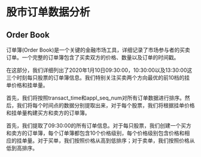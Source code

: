 # 股市订单数据分析

## Order Book

订单簿(Order Book)是一个关键的金融市场工具，详细记录了市场参与者的买卖订单。一个完整的订单簿包含了买卖双方的价格、数量以及订单的时间戳。

在这部分，我们详细列出了2020年1月10日09:30:00，10:30:00以及13:30:00这三个时刻每只股票的订单簿信息。我们特别关注买卖两个方向最优的前10档的挂单价格和挂单量。

首先，我们将按照transact_time和appl_seq_num对所有订单数据进行排序。然后，我们将每个时间点的数据分别提取出来，对于每个股票，我们将根据挂单价格和挂单量构建买方和卖方的订单簿。

首先，我们提取了09:30:00的所有订单信息。对于每只股票，我们创建一个买方和卖方的订单簿，每个订单簿都包含10个价格级别，每个价格级别包含价格和相应的挂单量。对于买单，我们按照价格从高到低排序；对于卖单，我们按照价格从低到高排序。